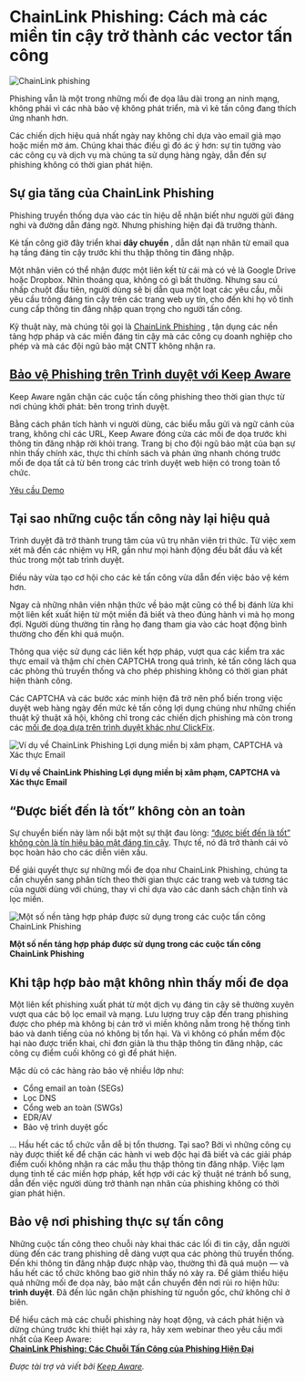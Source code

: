 # ChainLink Phishing: Cách mà các miền tin cậy trở thành các vector tấn công

![ChainLink phishing](https://www.bleepstatic.com/content/posts/2025/06/17/phishing-chain.jpg)

Phishing vẫn là một trong những mối đe dọa lâu dài trong an ninh mạng, không phải vì các nhà bảo vệ không phát triển, mà vì kẻ tấn công đang thích ứng nhanh hơn.

Các chiến dịch hiệu quả nhất ngày nay không chỉ dựa vào email giả mạo hoặc miền mờ ám. Chúng khai thác điều gì đó ác ý hơn: sự tin tưởng vào các công cụ và dịch vụ mà chúng ta sử dụng hàng ngày, dẫn đến sự phishing không có thời gian phát hiện.

## Sự gia tăng của ChainLink Phishing

Phishing truyền thống dựa vào các tín hiệu dễ nhận biết như người gửi đáng nghi và đường dẫn đáng ngờ. Nhưng phishing hiện đại đã trưởng thành.

Kẻ tấn công giờ đây triển khai **dây chuyền** , dẫn dắt nạn nhân từ email qua hạ tầng đáng tin cậy trước khi thu thập thông tin đăng nhập.

Một nhân viên có thể nhận được một liên kết từ cái mà có vẻ là Google Drive hoặc Dropbox. Nhìn thoáng qua, không có gì bất thường. Nhưng sau cú nhấp chuột đầu tiên, người dùng sẽ bị dẫn qua một loạt các yêu cầu, mỗi yêu cầu trông đáng tin cậy trên các trang web uy tín, cho đến khi họ vô tình cung cấp thông tin đăng nhập quan trọng cho người tấn công.

Kỹ thuật này, mà chúng tôi gọi là [ChainLink Phishing](https://keepaware.com/resources/webinars/chainlink-phishing-the-chained-sequences-of-modern-phishing?utm%5Fsource=bleeping%5Fcomputer&utm%5Fmedium=article&utm%5Fcampaign=chainlink%5Fphishing%5Fjune) , tận dụng các nền tảng hợp pháp và các miền đáng tin cậy mà các công cụ doanh nghiệp cho phép và mà các đội ngũ bảo mật CNTT không nhận ra.

## [Bảo vệ Phishing trên Trình duyệt với Keep Aware](https://keepaware.com/request-a-demo?utm%5Fsource=bleeping%5Fcomputer&utm%5Fmedium=banner&utm%5Fcampaign=chainlink%5Fphishing%5Fjune)

Keep Aware ngăn chặn các cuộc tấn công phishing theo thời gian thực từ nơi chúng khởi phát: bên trong trình duyệt.

Bằng cách phân tích hành vi người dùng, các biểu mẫu gửi và ngữ cảnh của trang, không chỉ các URL, Keep Aware đóng cửa các mối đe dọa trước khi thông tin đăng nhập rời khỏi trang. Trang bị cho đội ngũ bảo mật của bạn sự nhìn thấy chính xác, thực thi chính sách và phản ứng nhanh chóng trước mối đe dọa tất cả từ bên trong các trình duyệt web hiện có trong toàn tổ chức.

[Yêu cầu Demo](https://keepaware.com/request-a-demo?utm%5Fsource=bleeping%5Fcomputer&utm%5Fmedium=banner&utm%5Fcampaign=chainlink%5Fphishing%5Fjune)

## Tại sao những cuộc tấn công này lại hiệu quả

Trình duyệt đã trở thành trung tâm của vũ trụ nhân viên tri thức. Từ việc xem xét mã đến các nhiệm vụ HR, gần như mọi hành động đều bắt đầu và kết thúc trong một tab trình duyệt.

Điều này vừa tạo cơ hội cho các kẻ tấn công vừa dẫn đến việc bảo vệ kém hơn. 

Ngay cả những nhân viên nhận thức về bảo mật cũng có thể bị đánh lừa khi một liên kết xuất hiện từ một miền đã biết và theo đúng hành vi mà họ mong đợi. Người dùng thường tin rằng họ đang tham gia vào các hoạt động bình thường cho đến khi quá muộn.

Thông qua việc sử dụng các liên kết hợp pháp, vượt qua các kiểm tra xác thực email và thậm chí chèn CAPTCHA trong quá trình, kẻ tấn công lách qua các phòng thủ truyền thống và cho phép phishing không có thời gian phát hiện thành công.

Các CAPTCHA và các bước xác minh hiện đã trở nên phổ biến trong việc duyệt web hàng ngày đến mức kẻ tấn công lợi dụng chúng như những chiến thuật kỹ thuật xã hội, không chỉ trong các chiến dịch phishing mà còn trong các [mối đe dọa dựa trên trình duyệt khác như ClickFix](http://keepaware.com/blog/clickfix-the-what-why-where-and-how-of-it-all?utm%5Fsource=bleeping%5Fcomputer&utm%5Fmedium=article&utm%5Fcampaign=chainlink%5Fphishing%5Fjune).

![Ví dụ về ChainLink Phishing Lợi dụng miền bị xâm phạm, CAPTCHA và Xác thực Email](https://www.bleepstatic.com/images/news/security/k/keepaware/chainlink-phishing/chainlink-phishing-cloudflare.jpg)

**Ví dụ về ChainLink Phishing Lợi dụng miền bị xâm phạm, CAPTCHA và Xác thực Email**

## “Được biết đến là tốt” không còn an toàn

Sự chuyển biến này làm nổi bật một sự thật đau lòng: [“được biết đến là tốt” không còn là tín hiệu bảo mật đáng tin cậy](https://keepaware.com/blog/4-browser-security-truths-in-2025?utm%5Fsource=bleeping%5Fcomputer&utm%5Fmedium=article&utm%5Fcampaign=chainlink%5Fphishing%5Fjune). Thực tế, nó đã trở thành cái vỏ bọc hoàn hảo cho các diễn viên xấu.

Để giải quyết thực sự những mối đe dọa như ChainLink Phishing, chúng ta cần chuyển sang phân tích theo thời gian thực các trang web và tương tác của người dùng với chúng, thay vì chỉ dựa vào các danh sách chặn tĩnh và lọc miền.

![Một số nền tảng hợp pháp được sử dụng trong các cuộc tấn công ChainLink Phishing](https://www.bleepstatic.com/images/news/security/k/keepaware/chainlink-phishing/Compromised%20Platforms.png)

**Một số nền tảng hợp pháp được sử dụng trong các cuộc tấn công ChainLink Phishing**

## Khi tập hợp bảo mật không nhìn thấy mối đe dọa

Một liên kết phishing xuất phát từ một dịch vụ đáng tin cậy sẽ thường xuyên vượt qua các bộ lọc email và mạng. Lưu lượng truy cập đến trang phishing được cho phép mà không bị cản trở vì miền không nằm trong hệ thống tình báo và danh tiếng của nó không bị tổn hại. Và vì không có phần mềm độc hại nào được triển khai, chỉ đơn giản là thu thập thông tin đăng nhập, các công cụ điểm cuối không có gì để phát hiện.

Mặc dù có các hàng rào bảo vệ nhiều lớp như:

* Cổng email an toàn (SEGs)
* Lọc DNS
* Cổng web an toàn (SWGs)
* EDR/AV
* Bảo vệ trình duyệt gốc

… Hầu hết các tổ chức vẫn dễ bị tổn thương. Tại sao? Bởi vì những công cụ này được thiết kế để chặn các hành vi web độc hại đã biết và các giải pháp điểm cuối không nhận ra các mẫu thu thập thông tin đăng nhập. Việc lạm dụng tinh tế các miền hợp pháp, kết hợp với các kỹ thuật né tránh bổ sung, dẫn đến việc người dùng trở thành nạn nhân của phishing không có thời gian phát hiện.

## Bảo vệ nơi phishing thực sự tấn công

Những cuộc tấn công theo chuỗi này khai thác các lối đi tin cậy, dẫn người dùng đến các trang phishing dễ dàng vượt qua các phòng thủ truyền thống. Đến khi thông tin đăng nhập được nhập vào, thường thì đã quá muộn — và hầu hết các tổ chức không bao giờ nhìn thấy nó xảy ra. Để giảm thiểu hiệu quả những mối đe dọa này, bảo mật cần chuyển đến nơi rủi ro hiện hữu: **trình duyệt**. Đã đến lúc ngăn chặn phishing từ nguồn gốc, chứ không chỉ ở biên.

Để hiểu cách mà các chuỗi phishing này hoạt động, và cách phát hiện và dừng chúng trước khi thiệt hại xảy ra, hãy xem webinar theo yêu cầu mới nhất của Keep Aware:  
**[ChainLink Phishing: Các Chuỗi Tấn Công của Phishing Hiện Đại](https://keepaware.com/resources/webinars/chainlink-phishing-the-chained-sequences-of-modern-phishing?utm%5Fsource=bleeping%5Fcomputer&utm%5Fmedium=article&utm%5Fcampaign=chainlink%5Fphishing%5Fjune)**

_Được tài trợ và viết bởi [Keep Aware](https://keepaware.com/request-a-demo?utm%5Fsource=bleeping%5Fcomputer&utm%5Fmedium=banner&utm%5Fcampaign=chainlink%5Fphishing%5Fjune)._